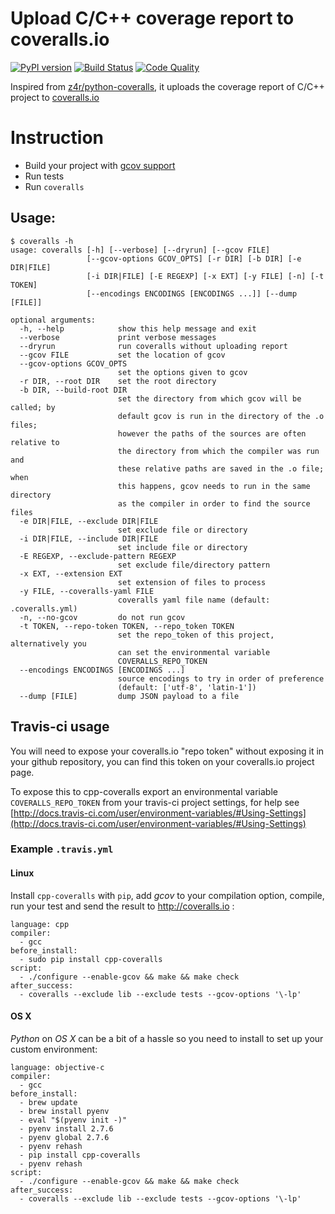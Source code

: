 Upload C/C++ coverage report to coveralls.io
=============

[![PyPI version](https://badge.fury.io/py/cpp-coveralls.png)](http://badge.fury.io/py/cpp-coveralls) [![Build Status](https://travis-ci.org/eddyxu/cpp-coveralls.png?branch=master)](https://travis-ci.org/eddyxu/cpp-coveralls) [![Code Quality](https://landscape.io/github/eddyxu/cpp-coveralls/master/landscape.png)](https://landscape.io/github/eddyxu/cpp-coveralls/master)

Inspired from [z4r/python-coveralls](https://github.com/z4r/python-coveralls), it uploads the coverage report of C/C++ project to [coveralls.io](https://coveralls.io/)

# Instruction

 * Build your project with [gcov support](http://gcc.gnu.org/onlinedocs/gcc/Gcov.html)
 * Run tests
 * Run `coveralls`

## Usage:

```
$ coveralls -h
usage: coveralls [-h] [--verbose] [--dryrun] [--gcov FILE]
                 [--gcov-options GCOV_OPTS] [-r DIR] [-b DIR] [-e DIR|FILE]
                 [-i DIR|FILE] [-E REGEXP] [-x EXT] [-y FILE] [-n] [-t TOKEN]
                 [--encodings ENCODINGS [ENCODINGS ...]] [--dump [FILE]]

optional arguments:
  -h, --help            show this help message and exit
  --verbose             print verbose messages
  --dryrun              run coveralls without uploading report
  --gcov FILE           set the location of gcov
  --gcov-options GCOV_OPTS
                        set the options given to gcov
  -r DIR, --root DIR    set the root directory
  -b DIR, --build-root DIR
                        set the directory from which gcov will be called; by
                        default gcov is run in the directory of the .o files;
                        however the paths of the sources are often relative to
                        the directory from which the compiler was run and
                        these relative paths are saved in the .o file; when
                        this happens, gcov needs to run in the same directory
                        as the compiler in order to find the source files
  -e DIR|FILE, --exclude DIR|FILE
                        set exclude file or directory
  -i DIR|FILE, --include DIR|FILE
                        set include file or directory
  -E REGEXP, --exclude-pattern REGEXP
                        set exclude file/directory pattern
  -x EXT, --extension EXT
                        set extension of files to process
  -y FILE, --coveralls-yaml FILE
                        coveralls yaml file name (default: .coveralls.yml)
  -n, --no-gcov         do not run gcov
  -t TOKEN, --repo-token TOKEN, --repo_token TOKEN
                        set the repo_token of this project, alternatively you
                        can set the environmental variable
                        COVERALLS_REPO_TOKEN
  --encodings ENCODINGS [ENCODINGS ...]
                        source encodings to try in order of preference
                        (default: ['utf-8', 'latin-1'])
  --dump [FILE]         dump JSON payload to a file
```

## Travis-ci usage

You will need to expose your coveralls.io "repo token" without exposing it in your github repository,
you can find this token on your coveralls.io project page.

To expose this to cpp-coveralls export an environmental variable `COVERALLS_REPO_TOKEN` from your travis-ci
project settings, for help see [http://docs.travis-ci.com/user/environment-variables/#Using-Settings](http://docs.travis-ci.com/user/environment-variables/#Using-Settings)

### Example `.travis.yml`

#### Linux

Install `cpp-coveralls` with `pip`, add *gcov* to your compilation option, compile, run your test and send the result to http://coveralls.io :
```
language: cpp
compiler:
  - gcc
before_install:
  - sudo pip install cpp-coveralls
script:
  - ./configure --enable-gcov && make && make check
after_success:
  - coveralls --exclude lib --exclude tests --gcov-options '\-lp'
```

#### OS X

*Python* on *OS X* can be a bit of a hassle so you need to install to set up your custom environment:

```
language: objective-c
compiler:
  - gcc
before_install:
  - brew update
  - brew install pyenv
  - eval "$(pyenv init -)"
  - pyenv install 2.7.6
  - pyenv global 2.7.6
  - pyenv rehash
  - pip install cpp-coveralls
  - pyenv rehash
script:
  - ./configure --enable-gcov && make && make check
after_success:
  - coveralls --exclude lib --exclude tests --gcov-options '\-lp'
```
